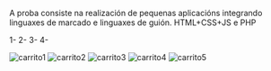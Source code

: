 

A proba consiste na realización de pequenas aplicacións integrando linguaxes de marcado e linguaxes de guión. HTML+CSS+JS e PHP

1-
2-
3-
4-

![carrito1](https://user-images.githubusercontent.com/91055703/153820529-aeb9cd93-ed96-4b40-ae74-f32ba84b313b.png)
![carrito2](https://user-images.githubusercontent.com/91055703/153820531-5769fc25-7a07-4bc8-a0e5-3c8c730142fa.png)
![carrito3](https://user-images.githubusercontent.com/91055703/153820533-a9fd7b9c-3087-413c-bba6-45334d551fea.png)
![carrito4](https://user-images.githubusercontent.com/91055703/153820636-996edac1-19e5-4959-93f2-d6e6f6006603.png)
![carrito5](https://user-images.githubusercontent.com/91055703/153820638-80f79809-44ff-4f2f-aa41-307e910674b9.png)

